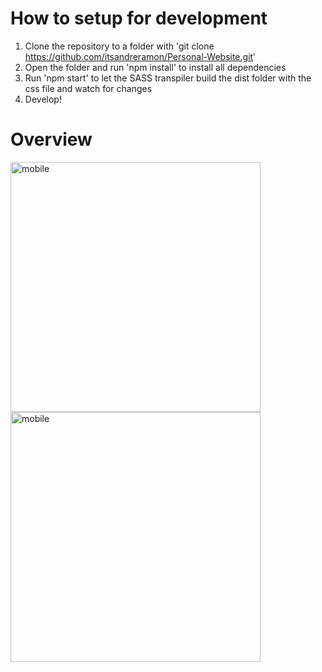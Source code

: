 # How to setup for development
1. Clone the repository to a folder with 'git clone https://github.com/itsandreramon/Personal-Website.git'
2. Open the folder and run 'npm install' to install all dependencies
3. Run 'npm start' to let the SASS transpiler build the dist folder with the css file and watch for changes
4. Develop!

# Overview
<p float="left">
  <img src="https://i.imgur.com/7L3E1ed.png" width="auto" height="400" title="mobile">
  <img src="https://i.imgur.com/yeHiQcb.png" width="auto" height="400" title="mobile">
</p>
